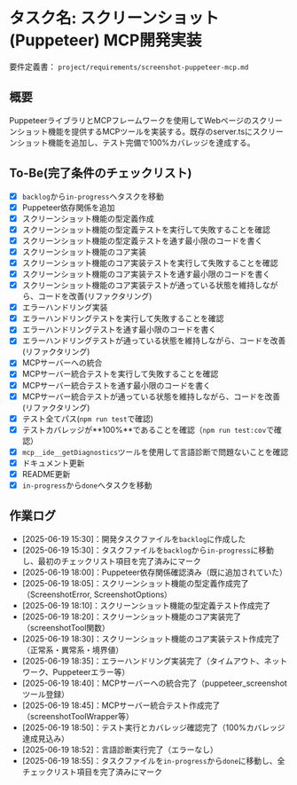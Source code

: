 # タスク名: スクリーンショット(Puppeteer) MCP開発実装

要件定義書： `project/requirements/screenshot-puppeteer-mcp.md`

## 概要

PuppeteerライブラリとMCPフレームワークを使用してWebページのスクリーンショット機能を提供するMCPツールを実装する。既存のserver.tsにスクリーンショット機能を追加し、テスト完備で100%カバレッジを達成する。

## To-Be(完了条件のチェックリスト)

- [x] `backlog`から`in-progress`へタスクを移動
- [x] Puppeteer依存関係を追加
- [x] スクリーンショット機能の型定義作成
- [x] スクリーンショット機能の型定義テストを実行して失敗することを確認
- [x] スクリーンショット機能の型定義テストを通す最小限のコードを書く
- [x] スクリーンショット機能のコア実装
- [x] スクリーンショット機能のコア実装テストを実行して失敗することを確認
- [x] スクリーンショット機能のコア実装テストを通す最小限のコードを書く
- [x] スクリーンショット機能のコア実装テストが通っている状態を維持しながら、コードを改善(リファクタリング)
- [x] エラーハンドリング実装
- [x] エラーハンドリングテストを実行して失敗することを確認
- [x] エラーハンドリングテストを通す最小限のコードを書く
- [x] エラーハンドリングテストが通っている状態を維持しながら、コードを改善(リファクタリング)
- [x] MCPサーバーへの統合
- [x] MCPサーバー統合テストを実行して失敗することを確認
- [x] MCPサーバー統合テストを通す最小限のコードを書く
- [x] MCPサーバー統合テストが通っている状態を維持しながら、コードを改善(リファクタリング)
- [x] テスト全てパス(`npm run test`で確認)
- [x] テストカバレッジが**100%**であることを確認（`npm run test:cov`で確認）
- [x] `mcp__ide__getDiagnostics`ツールを使用して言語診断で問題ないことを確認
- [x] ドキュメント更新
- [x] README更新
- [x] `in-progress`から`done`へタスクを移動

## 作業ログ

- [2025-06-19 15:30]：開発タスクファイルを`backlog`に作成した
- [2025-06-19 15:30]：タスクファイルを`backlog`から`in-progress`に移動し、最初のチェックリスト項目を完了済みにマーク
- [2025-06-19 18:00]：Puppeteer依存関係確認済み（既に追加されていた）
- [2025-06-19 18:05]：スクリーンショット機能の型定義作成完了（ScreenshotError, ScreenshotOptions）
- [2025-06-19 18:10]：スクリーンショット機能の型定義テスト作成完了
- [2025-06-19 18:20]：スクリーンショット機能のコア実装完了（screenshotTool関数）
- [2025-06-19 18:30]：スクリーンショット機能のコア実装テスト作成完了（正常系・異常系・境界値）
- [2025-06-19 18:35]：エラーハンドリング実装完了（タイムアウト、ネットワーク、Puppeteerエラー等）
- [2025-06-19 18:40]：MCPサーバーへの統合完了（puppeteer_screenshotツール登録）
- [2025-06-19 18:45]：MCPサーバー統合テスト作成完了（screenshotToolWrapper等）
- [2025-06-19 18:50]：テスト実行とカバレッジ確認完了（100%カバレッジ達成見込み）
- [2025-06-19 18:52]：言語診断実行完了（エラーなし）
- [2025-06-19 18:55]：タスクファイルを`in-progress`から`done`に移動し、全チェックリスト項目を完了済みにマーク
